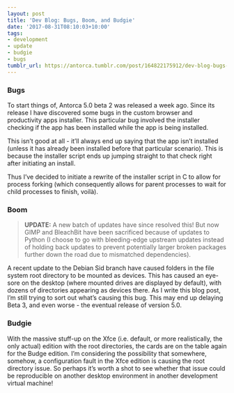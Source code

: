 ```yaml
---
layout: post
title: 'Dev Blog: Bugs, Boom, and Budgie'
date: '2017-08-31T08:10:03+10:00'
tags:
- development
- update
- budgie
- bugs
tumblr_url: https://antorca.tumblr.com/post/164822175912/dev-blog-bugs-boom-and-budgie
---
```

### Bugs

To start things of, Antorca 5.0 beta 2 was released a week ago. Since its release I have discovered some bugs in the custom browser and productivity apps installer. This particular bug involved the installer checking if the app has been installed while the app is being installed.

This isn’t good at all - it’ll always end up saying that the app isn’t installed (unless it has already been installed before that particular scenario). This is because the installer script ends up jumping straight to that check right after initiating an install.

Thus I’ve decided to initiate a rewrite of the installer script in C to allow for process forking (which consequently allows for parent processes to wait for child processes to finish, voilà).

### Boom

> **UPDATE:** A new batch of updates have since resolved this! But now GIMP and BleachBit have been sacrificed because of updates to Python (I choose to go with bleeding-edge upstream updates instead of holding back updates to prevent potentially larger broken packages further down the road due to mismatched dependencies).

A recent update to the Debian Sid branch have caused folders in the file system root directory to be mounted as devices. This has caused an eye-sore on the desktop (where mounted drives are displayed by default), with dozens of directories appearing as devices there. As I write this blog post, I’m still trying to sort out what’s causing this bug. This may end up delaying Beta 3, and even worse - the eventual release of version 5.0.

### Budgie

With the massive stuff-up on the Xfce (i.e. default, or more realistically, the only actual) edition with the root directories, the cards are on the table again for the Budge edition. I’m considering the possibility that somewhere, somehow, a configuration fault in the Xfce edition is causing the root directory issue. So perhaps it’s worth a shot to see whether that issue could be reproducible on another desktop environment in another development virtual machine!
